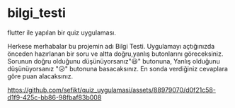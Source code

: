 # bilgi_testi

flutter ile yapılan bir quiz uygulaması.

Herkese merhabalar bu projemin adı Bilgi Testi.
Uygulamayı açtığınızda önceden hazırlanan bir soru ve altta doğru,yanlış butonlarını göreceksiniz.
Sorunun doğru olduğunu düşünüyorsanız"😃" butonuna, Yanlış olduğunu düşünüyorsanız "😥" butonuna basacaksınız.
En sonda verdiğiniz cevaplara göre puan alacaksınız.



https://github.com/sefikt/quiz_uygulamasi/assets/88979070/d0f21c58-d1f9-425c-bb86-98fbaf83b008

